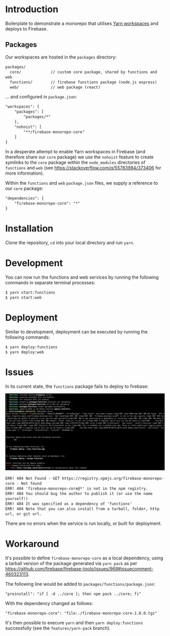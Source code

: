# Introduction

Boilerplate to demonstrate a monorepo that utilises [Yarn workspaces](https://classic.yarnpkg.com/en/docs/workspaces/) and deploys to Firebase. 

## Packages

Our workspaces are hosted in the `packages` directory:

```
packages/           
  core/             // custom core package, shared by functions and web
  functions/        // firebase functions package (node.js express)
  web/              // web package (react)
```

... and configured in `package.json`:

```
"workspaces": {
    "packages": [
        "packages/*"
    ],
    "nohoist": [
        "**/firebase-monorepo-core"
    ]
}
```

In a desperate attempt to enable Yarn workspaces in Firebase (and therefore share our `core` package) we use the `nohoist` feature to create symlinks to the `core` package within the `node_modules` directories of `functions` and `web` (see https://stackoverflow.com/q/55783984/373406 for more information).

Within the `functions` and `web` `package.json` files, we supply a reference to our `core` package:

```
"dependencies": {
    "firebase-monorepo-core": "*"
}
```

# Installation

Clone the repository, `cd` into your local directory and run `yarn`.

# Development

You can now run the functions and web services by running the following commands in separate terminal processes:

```
$ yarn start:functions
$ yarn start:web
```

# Deployment

Similar to development, deployment can be executed by running the following commands:

```
$ yarn deploy:functions
$ yarn deploy:web
```

# Issues

In its current state, the `functions` package fails to deploy to firebase:

![Deployment error](docs/images/functions-deployment-error.png)

```
ERR! 404 Not Found - GET https://registry.npmjs.org/firebase-monorepo-core - Not found
ERR! 404 'firebase-monorepo-core@*' is not in the npm registry.
ERR! 404 You should bug the author to publish it (or use the name yourself!)
ERR! 404 It was specified as a dependency of 'functions'
ERR! 404 Note that you can also install from a tarball, folder, http url, or git url.
```

There are no errors when the service is run locally, or built for deployment.

# Workaround

It's possible to define `firebase-monorepo-core` as a local dependency, using a tarball version of the package generated via `yarn pack` as per https://github.com/firebase/firebase-tools/issues/968#issuecomment-460323113.

The following line would be added to `packages/functions/package.json`:

```
"preinstall": "if [ -d ../core ]; then npm pack ../core; fi"
```

With the dependency changed as follows:

```
"firebase-monorepo-core": "file:./firebase-monorepo-core-1.0.0.tgz"
```

It's then possible to execure `yarn` and then `yarn deploy:functions` successfully (see the `features/yarn-pack` branch).